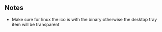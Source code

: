 ## Notes
- Make sure for linux the ico is with the binary otherwise the desktop tray item will be transparent
